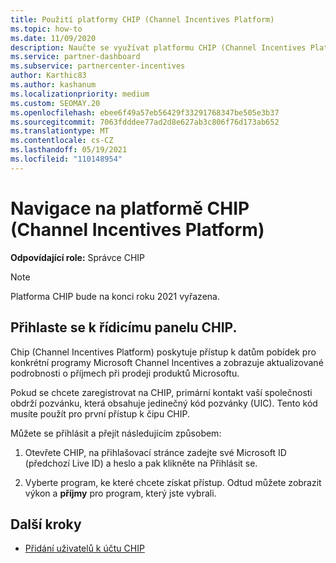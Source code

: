 ```yaml
---
title: Použití platformy CHIP (Channel Incentives Platform)
ms.topic: how-to
ms.date: 11/09/2020
description: Naučte se využívat platformu CHIP (Channel Incentives Platform) k práci v rámci pobídek. Upozorňujeme, že tato platforma bude na konci roku 2021 vyřazena.
ms.service: partner-dashboard
ms.subservice: partnercenter-incentives
author: Karthic83
ms.author: kashanum
ms.localizationpriority: medium
ms.custom: SEOMAY.20
ms.openlocfilehash: ebee6f49a57eb56429f33291768347be505e3b37
ms.sourcegitcommit: 7063fdddee77ad2d8e627ab3c806f76d173ab652
ms.translationtype: MT
ms.contentlocale: cs-CZ
ms.lasthandoff: 05/19/2021
ms.locfileid: "110148954"
---
```

# <a name="navigate-the-channel-incentives-platform-chip"></a>Navigace na platformě CHIP (Channel Incentives Platform)

**Odpovídající role:** Správce CHIP

>[!NOTE]
>Platforma CHIP bude na konci roku 2021 vyřazena.

## <a name="sign-into-the-chip-dashboard"></a>Přihlaste se k řídicímu panelu CHIP.

Chip (Channel Incentives Platform) poskytuje přístup k datům pobídek pro konkrétní programy Microsoft Channel Incentives a zobrazuje aktualizované podrobnosti o příjmech při prodeji produktů Microsoftu.

Pokud se chcete zaregistrovat na CHIP, primární kontakt vaší společnosti obdrží pozvánku, která obsahuje jedinečný kód pozvánky (UIC). Tento kód musíte použít pro první přístup k čipu CHIP.


Můžete se přihlásit a přejít následujícím způsobem:

1. Otevřete CHIP, na přihlašovací stránce zadejte své Microsoft ID (předchozí Live ID) a heslo a pak klikněte na Přihlásit se.
 
1. Vyberte program, ke které chcete získat přístup.
Odtud můžete zobrazit výkon a **příjmy** pro program, který jste vybrali.  

## <a name="next-steps"></a>Další kroky

- [Přidání uživatelů k účtu CHIP](chip-users.md)